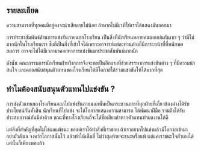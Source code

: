 ## รายละเอียด

ความสามารถที่ทุกคนมีอยู่คงจะน่าเสียดายไม่น้อย ถ้าหากไม่มีเวทีให้เราได้แสดงมันออกมา

การประชาสัมพันธ์ด้านการแข่งขันภายนอกโรงเรียน เป็นสิ่งที่นักเรียนหลายคนแอบบ่นกันเบา ๆ ว่ามีไม่มากนักในโรงเรียนเรา ซึ่งก็เป็นสิ่งที่เข้าใจได้เพราะอาจารย์แต่ละท่านต่างก็มีภาระหน้าที่ที่หนักพอสมควร อาจจะไม่ได้มีเวลามาคอยหาการแข่งขันมาประชาสัมพันธ์มากนัก

ดังนั้น คณะกรรมการนักเรียนฝ่ายวิชาการจึงจะขอเป็นอีกแรงที่ช่วยสรรหาการแข่งขันต่าง ๆ ที่มีความน่าสนใจ และคอยสนับสนุนตัวแทนของโรงเรียนให้มีโอกาสได้ร่วมแข่งขันให้ได้มากที่สุด

## ทำไมต้องสนับสนุนตัวแทนไปแข่งขัน ?

การส่งตัวแทนของโรงเรียนออกไปแข่งขันภายนอกนั้นเป็นกระบวนการที่ทุกฝ่ายที่เกี่ยวข้องต่างได้รับประโยชน์กันทั้งสิ้น นักเรียนที่ไปแข่ง จะได้โอกาสแสดงความสามารถ ได้พัฒนาฝีมือ รวมถึงได้รับประสบการณ์อันมีค่าด้วย ขณะที่ทางโรงเรียนก็จะได้ชื่อเสียงถ้าหากตัวแทนทำผลงานได้ดี

แต่สิ่งที่สำคัญที่สุดไม่ใช่ผลแพ้ชนะ ขอแค่เราได้ทำสิ่งที่เราชอบ ถ้าเราอยากไปแข่งแล้วมีโอกาสเข้ามา อย่ามัวลังเล จงคว้าโอกาสนั้นไว้ แล้วทำให้เต็มที่ ไม่ว่าสุดท้ายจะชนะหรือแพ้ แต่แค่เราชนะใจตัวเองได้ แค่นั้นก็เพียงพอแล้ว
